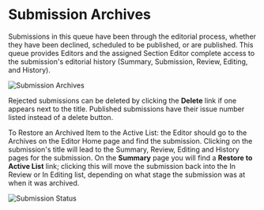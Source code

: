 # Submission Archives

Submissions in this queue have been through the editorial process, whether they have been declined, scheduled to be published, or are published. This queue provides Editors and the assigned Section Editor complete access to the submission's editorial history (Summary, Submission, Review, Editing, and History).

![Submission Archives](images/chapter8/section_editor_archives.png)

Rejected submissions can be deleted by clicking the **Delete** link if one appears next to the title. Published submissions have their issue number listed instead of a delete button.

To Restore an Archived Item to the Active List: the Editor should go to the Archives on the Editor Home page and find the submission. Clicking on the submission's title will lead to the Summary, Review, Editing and History pages for the submission. On the **Summary** page you will find a **Restore to Active List** link; clicking this will move the submission back into the In Review or In Editing list, depending on what stage the submission was at when it was archived.

![Submission Status](images/chapter8/section_editor_restore.png)
